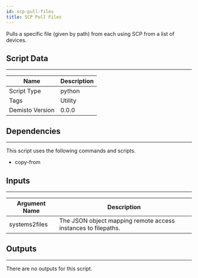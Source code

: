 ```yaml
---
id: scp-pull-files
title: SCP Pull Files
---
```


Pulls a specific file (given by path) from each using SCP from a list of devices.

## Script Data
---

| **Name** | **Description** |
| --- | --- |
| Script Type | python |
| Tags | Utility |
| Demisto Version | 0.0.0 |

## Dependencies
---
This script uses the following commands and scripts.
* copy-from

## Inputs
---

| **Argument Name** | **Description** |
| --- | --- |
| systems2files | The  JSON object mapping remote access instances to filepaths. |

## Outputs
---
There are no outputs for this script.
